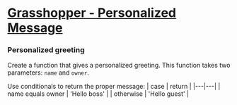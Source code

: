 # [Grasshopper - Personalized Message](https://www.codewars.com/kata/5772da22b89313a4d50012f7/train/swift)

### Personalized greeting

Create a function that gives a personalized greeting. This function takes two parameters: ```name``` and ```owner```.

Use conditionals to return the proper message:
| case | return |
|---|---|
| name equals owner | 'Hello boss' |
| otherwise | 'Hello guest' |
